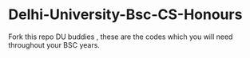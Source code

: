 # Delhi-University-Bsc-CS-Honours
Fork this repo DU buddies , these are the codes which you will need throughout your BSC years.

